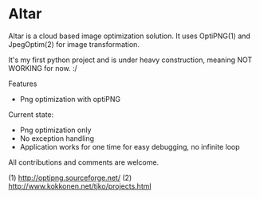 # Altar

Altar is a cloud based image optimization solution. It uses OptiPNG(1) and JpegOptim(2) for image transformation.

It's my first python project and is under heavy construction, meaning NOT WORKING for now. :/

Features
* Png optimization with optiPNG


Current state: 
* Png optimization only
* No exception handling
* Application works for one time for easy debugging, no infinite loop

All contributions and comments are welcome.

(1) http://optipng.sourceforge.net/
(2) http://www.kokkonen.net/tjko/projects.html




